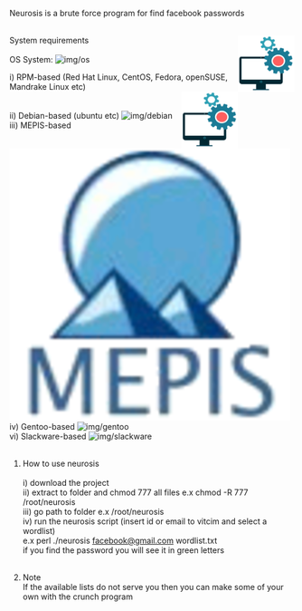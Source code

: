 Neurosis is a brute force program for find facebook passwords  <br><br>

 System requirements 
    <img align="right" width="100" height="100" src="img/system_requirements.png">   
   <br>
 OS System: ![img/os](img/os.png) <br>
 
 i) RPM-based (Red Hat Linux, CentOS, Fedora, openSUSE, Mandrake Linux etc)      
     <img align="right" width="100" height="100" src="img/system_requirements.png">   
    <br>
  ii) Debian-based (ubuntu etc) ![img/debian](img/debian.png) <br>
  iii) MEPIS-based  ![img/mepis](img/mepis.png) <br>
  iv) Gentoo-based ![img/gentoo](img/gentoo.png) <br>
  vi) Slackware-based ![img/slackware](img/slackware.png) <br><br>

1) How to use neurosis <br><br>
   i) download the project <br>
   ii) extract to folder and chmod 777 all files e.x chmod -R 777 /root/neurosis <br>
   iii) go path to folder e.x /root/neurosis <br>
   iv) run the neurosis script (insert id or email to vitcim and select a wordlist) <br>
       e.x perl ./neurosis facebook@gmail.com wordlist.txt <br>
       if you find the password you will see it in green letters <br><br>


2) Note <br>
If the available lists do not serve you then you can make some of your own with the crunch program
